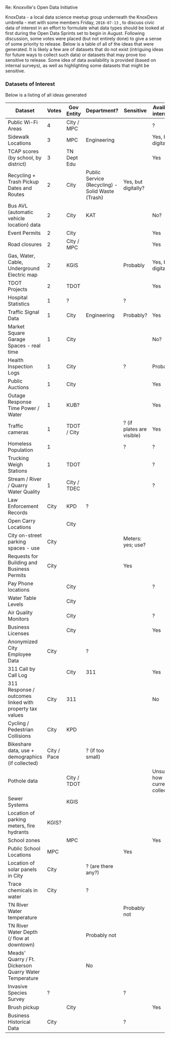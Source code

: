 Re: Knoxville's Open Data Initiative

KnoxData - a local data science meetup group underneath the KnoxDevs umbrella - met with some
members Friday, `2018-07-13` , to discuss civic data of interest in an effort to formulate what data types
should be looked at first during the Open Data Sprints set to begin in August.
Following discussion, some votes were placed (but not entirely done) to give a sense of some priority to
release. Below is a table of all of the ideas that were generated. It is likely a few are of datasets that do not
exist (intriguing ideas for future ways to collect such data) or datasets that may prove too sensitive to
release. Some idea of data availability is provided (based on internal surveys), as well as highlighting some
datasets that might be sensitive.



### Datasets of Interest

Below is a listing of all ideas generated

| Dataset                                                  | Votes       | Gov Entity  | Department?                                       | Sensitive                 | Available internally              | Available Externally |
| -------------------------------------------------------- | ----------- | ----------- | ------------------------------------------------- | ------------------------- | --------------------------------- | -------------------- |
| Public Wi-Fi Areas                                       | 4           | City / MPC  |                                                   |                           | ?                                 |                      |
| Sidewalk Locations                                       | 3           | MPC         | Engineering                                       |                           | Yes, but digitally?               |                      |
| TCAP scores (by school, by district)                     | 3           | TN Dept Edu |                                                   |                           | Yes                               | Yes                  |
| Recycling + Trash Pickup Dates and  Routes               | 2           | City        | Public Service (Recycling) - Solid  Waste (Trash) | Yes, but digitally?       |                                   |                      |
| Bus AVL (automatic vehicle location)  data               | 2           | City        | KAT                                               |                           | No?                               |                      |
| Event Permits                                            | 2           | City        |                                                   |                           | Yes                               |                      |
| Road closures                                            | 2           | City / MPC  |                                                   |                           | Yes                               |                      |
| Gas, Water, Cable, Underground Electric  map             | 2           | KGIS        |                                                   | Probably                  | Yes, but digitally?               |                      |
| TDOT Projects                                            | 2           | TDOT        |                                                   |                           | Yes                               |                      |
| Hospital Statistics                                      | 1           | ?           |                                                   | ?                         |                                   |                      |
| Traffic Signal Data                                      | 1           | City        | Engineering                                       | Probably?                 | Yes                               |                      |
| Market Square Garage Spaces - real time                  | 1           | City        |                                                   |                           | No?                               |                      |
| Health Inspection Logs                                   | 1           | City        |                                                   | ?                         | Probably?                         |                      |
| Public Auctions                                          | 1           | City        |                                                   |                           | Yes                               |                      |
| Outage Response Time Power / Water                       | 1           | KUB?        |                                                   |                           | Yes                               |                      |
| Traffic cameras                                          | 1           | TDOT / City |                                                   | ? (if plates are visible) | Yes                               |                      |
| Homeless Population                                      | 1           |             |                                                   | ?                         | ?                                 |                      |
| Trucking Weigh Stations                                  | 1           | TDOT        |                                                   |                           | ?                                 |                      |
| Stream / River / Quarry Water Quality                    | 1           | City / TDEC |                                                   |                           | ?                                 |                      |
| Law  Enforcement Records                                 | City        | KPD         | ?                                                 |                           |                                   |                      |
| Open Carry Locations                                     |             | City        |                                                   |                           |                                   |                      |
| City on-street parking spaces - use                      | City        |             |                                                   | Meters: yes; use?         |                                   |                      |
| Requests  for Building and Business Permits              | City        |             |                                                   | Yes                       |                                   |                      |
| Pay Phone locations                                      |             | City        |                                                   |                           | ?                                 |                      |
| Water Table Levels                                       |             | City        |                                                   |                           |                                   |                      |
| Air Quality Monitors                                     |             | City        |                                                   |                           | ?                                 |                      |
| Business Licenses                                        |             | City        |                                                   |                           | Yes                               |                      |
| Anonymized City Employee Data                            | City        |             | ?                                                 |                           |                                   |                      |
| 311 Call by Call Log                                     |             | City        | 311                                               |                           | Yes                               | No                   |
| 311 Response  / outcomes linked with property tax values | City        | 311         |                                                   |                           | No                                |                      |
| Cycling /  Pedestrian Collisions                         | City        | KPD         |                                                   |                           |                                   |                      |
| Bikeshare data, use + demographics (if collected)        | City / Pace |             | ? (if too small)                                  |                           |                                   |                      |
| Pothole data                                             |             | City / TDOT |                                                   |                           | Unsure of how currently collected |                      |
| Sewer Systems                                            |             | KGIS        |                                                   |                           |                                   |                      |
| Location of parking meters, fire hydrants                | KGIS?       |             |                                                   |                           |                                   |                      |
| School zones                                             |             | MPC         |                                                   |                           | Yes                               |                      |
| Public School Locations                                  | MPC         |             |                                                   | Yes                       |                                   |                      |
| Location of solar panels in City                         | City        |             | ? (are there any?)                                |                           |                                   |                      |
| Trace chemicals in water                                 | City        |             | ?                                                 |                           |                                   |                      |
| TN River Water temperature                               |             |             |                                                   | Probably not              |                                   |                      |
| TN River Water Depth (/ flow at downtown)                |             |             | Probably not                                      |                           |                                   |                      |
| Meads' Quarry / Ft. Dickerson Quarry Water Temperature   |             |             | No                                                |                           |                                   |                      |
| Invasive Species Survey                                  | ?           |             |                                                   | ?                         |                                   |                      |
| Brush pickup                                             |             | City        |                                                   |                           | Yes                               |                      |
| Business Historical Data                                 | City        |             |                                                   | ?                         |                                   |                      |